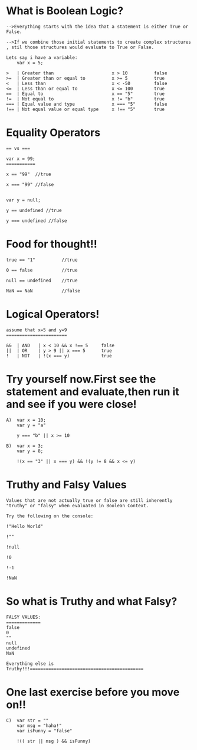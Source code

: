 What is Boolean Logic?
===========================================================================

	-->Everything starts with the idea that a statement is either True or False.

	-->If we combine those initial statements to create complex structures , stil those structures would evaluate to True or False.

	Lets say i have a variable:
		var x = 5;

	>	| Greater than	            		x > 10	        false
	>=	| Greater than or equal to			x >= 5			true
	<	| Less than							x < -50			false
	<=	| Less than or equal to				x <= 100		true
	==	| Equal to							x == "5"		true
	!=	| Not equal to						x != "b"		true
	===	| Equal value and type				x === "5"		false
	!==	| Not equal value or equal type		x !== "5"		true

Equality Operators
===========================================================================
    == vs ===

    var x = 99;
    ===========

	x == "99"  //true

	x === "99" //false


	var y = null;

	y == undefined //true

	y === undefined //false

Food for thought!!
===========================================================================
	true == "1"          //true

	0 == false           //true

	null == undefined    //true

	NaN == NaN           //false


Logical Operators!
===========================================================================
	assume that x=5 and y=9
	=======================

	&&	| AND	| x < 10 && x !== 5		false
	||	| OR	| y > 9 || x === 5		true
	!	| NOT	| !(x === y)			true

Try yourself now.First see the statement and evaluate,then run it and see if you were close!
===========================================================================
	A) 	var x = 10;
		var y = "a"

		y === "b" || x >= 10

	B)  var x = 3;
		var y = 8;

		!(x == "3" || x === y) && !(y != 8 && x <= y)

Truthy and Falsy Values
===========================================================================

	Values that are not actually true or false are still inherently "truthy" or "falsy" when evaluated in Boolean Context.

	Try the following on the console:

	!"Hello World"

	!""

	!null

	!0

	!-1

	!NaN

So what is Truthy and what Falsy?
===========================================================================
	FALSY VALUES:
	=============
	false
	0
	""
	null
	undefined
	NaN 

	Everything else is Truthy!!!===========================================


One last exercise before you move on!!
===========================================================================
	C)	var str = ""
		var msg = "haha!"
		var isFunny = "false"

		!(( str || msg ) && isFunny)